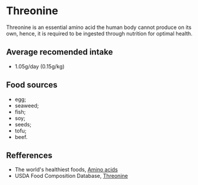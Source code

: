 # Threonine

Threonine is an essential amino acid the human body cannot produce on its own, hence, it is required to be ingested through nutrition for optimal health.

## Average recomended intake
- 1.05g/day (0.15g/kg)

## Food sources
- egg;
- seaweed;
- fish;
- soy;
- seeds;
- tofu;
- beef.

## Refferences
- The world's healthiest foods, [Amino acids](http://www.whfoods.com/genpage.php?tname=nutrient&dbid=129)
- USDA Food Composition Database, [Threonine](https://ndb.nal.usda.gov/ndb/nutrients/report/nutrientsfrm?max=25&offset=0&totCount=0&nutrient1=502&nutrient2=&nutrient3=&subset=0&sort=c&measureby=g)